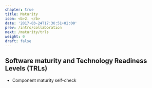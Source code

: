 ```yaml
---
chapter: true
title: Maturity
icon: <b>2. </b>
date: '2017-03-24T17:30:51+02:00'
prev: /intro/collaboration
next: /maturity/trls
weight: 0
draft: false
---
```


## Software maturity and Technology Readiness Levels (TRLs)

* Component maturity self-check
